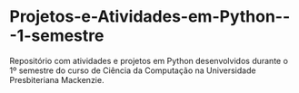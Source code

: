 # Projetos-e-Atividades-em-Python---1-semestre
Repositório com atividades e projetos em Python desenvolvidos durante o 1º semestre do curso de Ciência da Computação na Universidade Presbiteriana Mackenzie.
